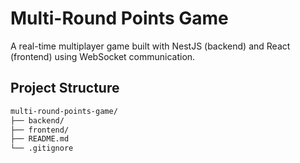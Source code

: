 # Multi-Round Points Game

A real-time multiplayer game built with NestJS (backend) and React (frontend) using WebSocket communication.

## Project Structure

```bash
multi-round-points-game/
├── backend/
├── frontend/
├── README.md
└── .gitignore
```